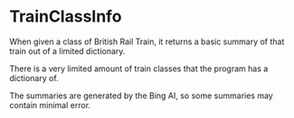 # TrainClassInfo
When given a class of British Rail Train, it returns a basic summary of that train out of a limited dictionary.

There is a very limited amount of train classes that the program has a dictionary of.

The summaries are generated by the Bing AI, so some summaries may contain minimal error.
